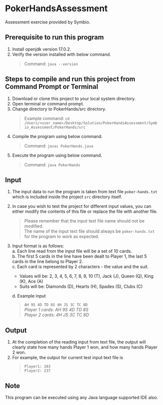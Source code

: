 # PokerHandsAssessment
Assessment exercise provided by Symbio.

## Prerequisite to run this program
1. Install openjdk version 17.0.2.
2. Verify the version installed with below command.
   > Command: ```java --version```

## Steps to compile and run this project from Command Prompt or Terminal
1. Download or clone this project to your local system directory.
2. Open terminal or command prompt.
3. Change directory to PokerHands/src directory.
   > Example command: ```cd /Users/<user_name>/Desktop/Solution/PokerHandsAssessment/Symbio_Assessment/PokerHands/src```
4. Compile the program using below command.
   > Command: ```javac PokerHands.java```
5. Execute the program using below command.
   > Command: ```java PokerHands```

## Input
1. The input data to run the program is taken from text file ```poker-hands.txt``` which is included inside the project ```src``` directory itself.
2. In case you wish to test the project for different input values, you can either modify the contents of this file or replace the file with another file.
   > Please remember that the input text file name should not be modified.  
   > The name of the input text file should always be ```poker-hands.txt``` for the program to work as expected.
3. Input format is as follows:  
   a. Each line read from the input file will be a set of 10 cards.  
   b. The first 5 cards in the line have been dealt to Player 1, the last 5 cards in the line belong to Player 2.  
   c. Each card is represented by 2 characters - the value and the suit.
      - Values will be: 2, 3, 4, 5, 6, 7, 8, 9, 10 (T), Jack (J), Queen (Q), King (K), Ace (A)
      - Suits will be: Diamonds (D), Hearts (H), Spades (S), Clubs (C)  
   
   d. Example input
      > ```AH 9S 4D TD 8S 4H JS 3C TC 8D```  
      > *Player 1 cards: AH 9S 4D TD 8S*  
      > *Player 2 cards: 4H JS 3C TC 8D*  

## Output
1. At the completion of the reading input from text file, the output will clearly state how many hands Player 1 won, and how many hands Player 2 won.
2. For example, the output for current test input text file is
   > ```Player1: 263```  
   > ```Player2: 237```

## Note
This program can be executed using any Java language supported IDE also.
